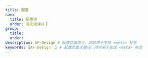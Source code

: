 ```yaml
---
title: 配置
nav:
  title: 配置项
  order: 请先阅读以下
group:
  title: 
  order: 
description: AF-Design # 配置页面简介，同时用于生成 <meta> 标签
keywords: [AF-Design ，] # 配置页面关键词，同时用于生成 <meta> 标签
---
```

